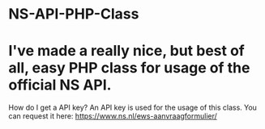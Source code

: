 NS-API-PHP-Class
================
I've made a really nice, but best of all, easy PHP class for usage of the official NS API.
================
How do I get a API key?
An API key is used for the usage of this class. You can request it here:
https://www.ns.nl/ews-aanvraagformulier/
